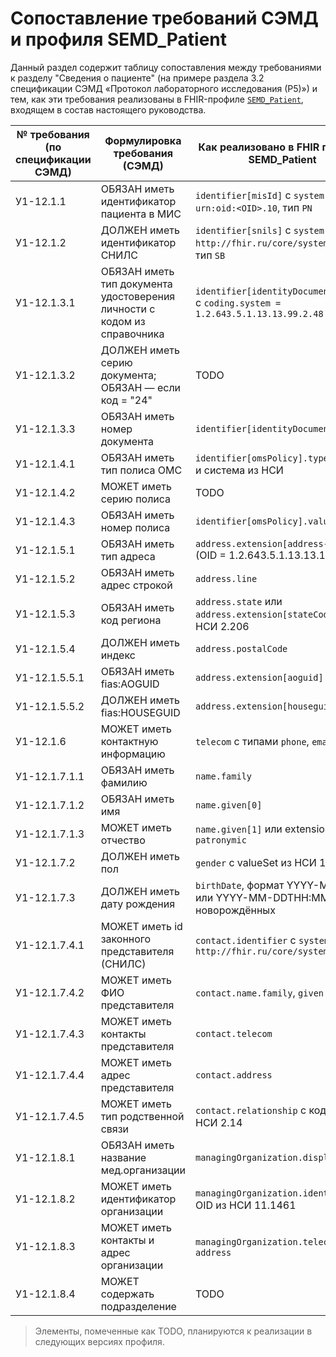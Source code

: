 # Сопоставление требований СЭМД и профиля SEMD_Patient

Данный раздел содержит таблицу сопоставления между требованиями к разделу "Сведения о пациенте" (на примере раздела 3.2 спецификации СЭМД «Протокол лабораторного исследования (Р5)») и тем, как эти требования реализованы в FHIR-профиле [`SEMD_Patient`](StructureDefinition-semd-patient.html), входящем в состав настоящего руководства.

| № требования (по спецификации СЭМД) | Формулировка требования (СЭМД) | Как реализовано в FHIR профиле SEMD_Patient |
| --- | --- | --- |
| У1-12.1.1 | ОБЯЗАН иметь идентификатор пациента в МИС | `identifier[misId]` с `system = urn:oid:<OID>.10`, тип `PN` |
| У1-12.1.2 | ДОЛЖЕН иметь идентификатор СНИЛС | `identifier[snils]` с `system = http://fhir.ru/core/systems/snils`, тип `SB` |
| У1-12.1.3.1 | ОБЯЗАН иметь тип документа удостоверения личности с кодом из справочника | `identifier[identityDocument].type` с `coding.system = 1.2.643.5.1.13.13.99.2.48` |
| У1-12.1.3.2 | ДОЛЖЕН иметь серию документа; ОБЯЗАН — если код = "24" | TODO |
| У1-12.1.3.3 | ОБЯЗАН иметь номер документа | `identifier[identityDocument].value` |
| У1-12.1.4.1 | ОБЯЗАН иметь тип полиса ОМС | `identifier[omsPolicy].type` — код и система из НСИ |
| У1-12.1.4.2 | МОЖЕТ иметь серию полиса | TODO |
| У1-12.1.4.3 | ОБЯЗАН иметь номер полиса | `identifier[omsPolicy].value` |
| У1-12.1.5.1 | ОБЯЗАН иметь тип адреса | `address.extension[address-type]` (OID = 1.2.643.5.1.13.13.11.1504) |
| У1-12.1.5.2 | ОБЯЗАН иметь адрес строкой | `address.line` |
| У1-12.1.5.3 | ОБЯЗАН иметь код региона | `address.state` или `address.extension[stateCode]` из НСИ 2.206 |
| У1-12.1.5.4 | ДОЛЖЕН иметь индекс | `address.postalCode` |
| У1-12.1.5.5.1 | ОБЯЗАН иметь fias:AOGUID | `address.extension[aoguid]` |
| У1-12.1.5.5.2 | ДОЛЖЕН иметь fias:HOUSEGUID | `address.extension[houseguid]` |
| У1-12.1.6 | МОЖЕТ иметь контактную информацию | `telecom` с типами `phone`, `email` |
| У1-12.1.7.1.1 | ОБЯЗАН иметь фамилию | `name.family` |
| У1-12.1.7.1.2 | ОБЯЗАН иметь имя | `name.given[0]` |
| У1-12.1.7.1.3 | МОЖЕТ иметь отчество | `name.given[1]` или extension `patronymic` |
| У1-12.1.7.2 | ДОЛЖЕН иметь пол | `gender` с valueSet из НСИ 11.1040 |
| У1-12.1.7.3 | ДОЛЖЕН иметь дату рождения | `birthDate`, формат YYYY-MM-DD или YYYY-MM-DDTHH:MM для новорождённых |
| У1-12.1.7.4.1 | МОЖЕТ иметь id законного представителя (СНИЛС) | `contact.identifier` с `system = http://fhir.ru/core/systems/snils` |
| У1-12.1.7.4.2 | МОЖЕТ иметь ФИО представителя | `contact.name.family`, `given` |
| У1-12.1.7.4.3 | МОЖЕТ иметь контакты представителя | `contact.telecom` |
| У1-12.1.7.4.4 | МОЖЕТ иметь адрес представителя | `contact.address` |
| У1-12.1.7.4.5 | МОЖЕТ иметь тип родственной связи | `contact.relationship` c кодами из НСИ 2.14 |
| У1-12.1.8.1 | ОБЯЗАН иметь название мед.организации | `managingOrganization.display` |
| У1-12.1.8.2 | МОЖЕТ иметь идентификатор организации | `managingOrganization.identifier` с OID из НСИ 11.1461 |
| У1-12.1.8.3 | МОЖЕТ иметь контакты и адрес организации | `managingOrganization.telecom`, `address` |
| У1-12.1.8.4 | МОЖЕТ содержать подразделение | TODO |

> Элементы, помеченные как TODO, планируются к реализации в следующих версиях профиля.
